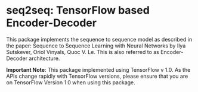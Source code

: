 # seq2seq: TensorFlow based Encoder-Decoder
This package implements the sequence to sequence model as described in the paper: Sequence to Sequence Learning with Neural Networks by Ilya Sutskever, Oriol Vinyals, Quoc V. Le. This is also referred to as Encoder-Decoder architecture.  

<b>Important Note</b>:  This package implemented using TensorFlow v 1.0. As the APIs change rapidly with TensorFlow versions, please ensure that you are on TensorFlow Version 1.0 when using this package.
